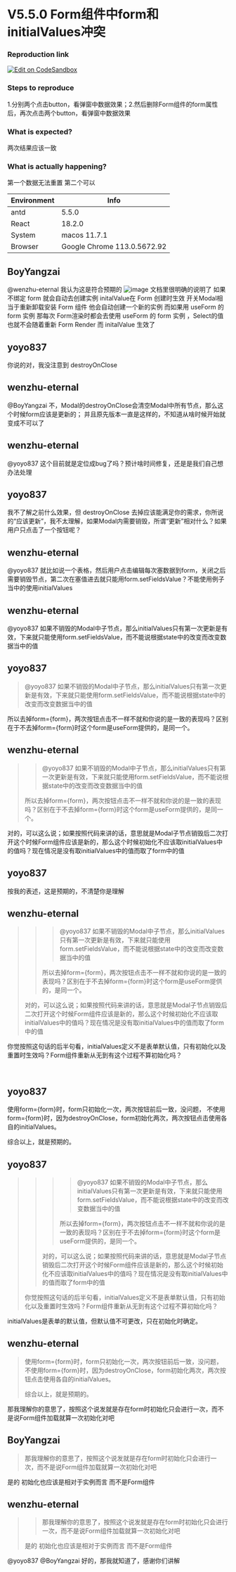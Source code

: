 # V5.5.0 Form组件中form和initialValues冲突

### Reproduction link

[![Edit on CodeSandbox](https://codesandbox.io/static/img/play-codesandbox.svg)](https://codesandbox.io/s/form-bug-r5g06f?file=/demo.tsx)

### Steps to reproduce

1.分别两个点击button，看弹窗中数据效果；2.然后删除Form组件的form属性后，再次点击两个button，看弹窗中数据效果

### What is expected?

两次结果应该一致

### What is actually happening?

第一个数据无法重置
第二个可以

| Environment | Info                        |
| ----------- | --------------------------- |
| antd        | 5.5.0                       |
| React       | 18.2.0                      |
| System      | macos 11.7.1                |
| Browser     | Google Chrome 113.0.5672.92 |

<!-- generated by ant-design-issue-helper. DO NOT REMOVE -->

## BoyYangzai

@wenzhu-eternal 我认为这是符合预期的
![image](https://github.com/ant-design/ant-design/assets/94534613/ba720fba-f488-4930-a7cf-90e3ea13169b)
文档里很明确的说明了 如果不绑定 form 就会自动去创建实例
initalValue在 Form 创建时生效
开关Modal相当于重新卸载安装 Form 组件 他会自动创建一个新的实例
而如果用 useForm 的 form 实例
那每次 Form渲染时都会去使用 useForm 的 form 实例 ，Select的值也就不会随着重新 Form Render 而 initalValue 生效了

## yoyo837

你说的对，我没注意到 destroyOnClose

## wenzhu-eternal

@BoyYangzai 不，Modal的destroyOnClose会清空Modal中所有节点，那么这个时候form应该是更新的；
并且原先版本一直是这样的，不知道从啥时候开始就变成不可以了

## wenzhu-eternal

@yoyo837 这个目前就是定位成bug了吗？预计啥时间修复，还是是我们自己想办法处理

## yoyo837

我不了解之前什么效果，但 destroyOnClose 去掉应该能满足你的需求，你所说的“应该更新”，我不太理解，如果Modal内需要销毁，所谓“更新”相对什么？如果用户只点击了一个按钮呢？

## wenzhu-eternal

@yoyo837 就比如说一个表格，然后用户点击编辑每次塞数据到form，关闭之后需要销毁节点，第二次在塞值进去就只能用form.setFieldsValue？不能使用例子当中的使用initialValues

## wenzhu-eternal

@yoyo837 如果不销毁的Modal中子节点，那么initialValues只有第一次更新是有效，下来就只能使用form.setFieldsValue，而不能说根据state中的改变而改变数据当中的值

## yoyo837

> @yoyo837 如果不销毁的Modal中子节点，那么initialValues只有第一次更新是有效，下来就只能使用form.setFieldsValue，而不能说根据state中的改变而改变数据当中的值

所以去掉form={form}，两次按钮点击不一样不就和你说的是一致的表现吗？区别在于不去掉form={form}时这个form是useForm提供的，是同一个。

## wenzhu-eternal

> > @yoyo837 如果不销毁的Modal中子节点，那么initialValues只有第一次更新是有效，下来就只能使用form.setFieldsValue，而不能说根据state中的改变而改变数据当中的值
>
> 所以去掉form={form}，两次按钮点击不一样不就和你说的是一致的表现吗？区别在于不去掉form={form}时这个form是useForm提供的，是同一个。

对的，可以这么说；如果按照代码来讲的话，意思就是Modal子节点销毁后二次打开这个时候Form组件应该是新的，那么这个时候初始化不应该取initialValues中的值吗？现在情况是没有取initialValues中的值而取了form中的值

## yoyo837

按我的表述，这是预期的，不清楚你是理解

## wenzhu-eternal

> > > @yoyo837 如果不销毁的Modal中子节点，那么initialValues只有第一次更新是有效，下来就只能使用form.setFieldsValue，而不能说根据state中的改变而改变数据当中的值
> >
> > 所以去掉form={form}，两次按钮点击不一样不就和你说的是一致的表现吗？区别在于不去掉form={form}时这个form是useForm提供的，是同一个。
>
> 对的，可以这么说；如果按照代码来讲的话，意思就是Modal子节点销毁后二次打开这个时候Form组件应该是新的，那么这个时候初始化不应该取initialValues中的值吗？现在情况是没有取initialValues中的值而取了form中的值

你觉按照这句话的后半句看，initialValues定义不是表单默认值，只有初始化以及重置时生效吗？Form组件重新从无到有这个过程不算初始化吗？

<br class="Apple-interchange-newline">

## yoyo837

使用form={form}时，form只初始化一次，两次按钮前后一致，没问题，
不使用form={form}时，因为destroyOnClose，form初始化两次，两次按钮点击使用各自的initialValues。

综合以上，就是预期的。

## yoyo837

> > > > @yoyo837 如果不销毁的Modal中子节点，那么initialValues只有第一次更新是有效，下来就只能使用form.setFieldsValue，而不能说根据state中的改变而改变数据当中的值
> > >
> > > 所以去掉form={form}，两次按钮点击不一样不就和你说的是一致的表现吗？区别在于不去掉form={form}时这个form是useForm提供的，是同一个。
> >
> > 对的，可以这么说；如果按照代码来讲的话，意思就是Modal子节点销毁后二次打开这个时候Form组件应该是新的，那么这个时候初始化不应该取initialValues中的值吗？现在情况是没有取initialValues中的值而取了form中的值
>
> 你觉按照这句话的后半句看，initialValues定义不是表单默认值，只有初始化以及重置时生效吗？Form组件重新从无到有这个过程不算初始化吗？

initialValues是表单的默认值，但默认值不可更改，只在初始化时确定。

## wenzhu-eternal

> 使用form={form}时，form只初始化一次，两次按钮前后一致，没问题， 不使用form={form}时，因为destroyOnClose，form初始化两次，两次按钮点击使用各自的initialValues。
>
> 综合以上，就是预期的。

那我理解你的意思了，按照这个说发就是存在form时初始化只会进行一次，而不是说Form组件加载就算一次初始化对吧

## BoyYangzai

> 那我理解你的意思了，按照这个说发就是存在form时初始化只会进行一次，而不是说Form组件加载就算一次初始化对吧

是的 初始化也应该是相对于实例而言 而不是Form组件

## wenzhu-eternal

> > 那我理解你的意思了，按照这个说发就是存在form时初始化只会进行一次，而不是说Form组件加载就算一次初始化对吧
>
> 是的 初始化也应该是相对于实例而言 而不是Form组件

@yoyo837 @BoyYangzai 好的，那我就知道了，感谢你们讲解
